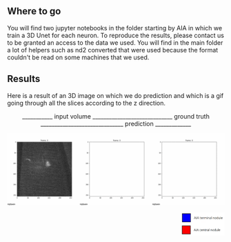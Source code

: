 ## Where to go
You will find two jupyter notebooks in the folder starting by AIA in which we train a 3D Unet for each neuron. To reproduce the results, please contact us to be granted an access to the data we used.
You will find in the main folder a lot of helpers such as nd2 converted that were used because the format couldn't be read on some machines that we used.

## Results
Here is a result of an 3D image on which we do prediction and which is a gif going through all the slices according to the z direction.
<p align="center">
  ___________ input volume _____________________________ ground truth ______________________________ prediction _____________
</p>

![Alt Text](https://github.com/cweo/3DElegansTracking/blob/master/yey.gif)

<img src="idk.png" align="right" alt="drawing" width="100"/>
